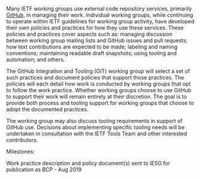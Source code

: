 Many IETF working groups use external code repository services, primarily
[GitHub](https://github.com/), in managing their work.  Individual working
groups, while continuing to operate within IETF guidelines for working group
activity, have developed their own policies and practices for how they use these
services.  These policies and practices cover aspects such as: managing
discussion between working group mailing lists and GitHub issues and pull
requests; how text contributions are expected to be made; labeling and naming
conventions; maintaining readable draft snapshots; using tooling and automation;
and others.

The GitHub Integration and Tooling (GIT) working group will select a set of such
practices and document policies that support those practices.  The policies will
each detail how work is conducted by working groups that opt to follow the work
practice.  Whether working groups choose to use GitHub to support their work
will remain entirely at their discretion.  The goal is to provide both process
and tooling support for working groups that choose to adopt the documented
practices.

The working group may also discuss tooling requirements in support of GitHub
use. Decisions about implementing specific tooling needs will be undertaken in
consultation with the IETF Tools Team and other interested contributors.

Milestones:

Work practice description and policy document(s) sent to IESG for publication as BCP - Aug 2019
